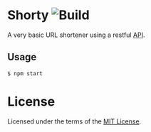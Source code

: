 Shorty ![Build](https://img.shields.io/travis/cuhsat/shorty.svg)
======
A very basic URL shortener using a restful [API](api.raml).

Usage
-----
```
$ npm start
```

License
=======
Licensed under the terms of the [MIT License](LICENSE).
